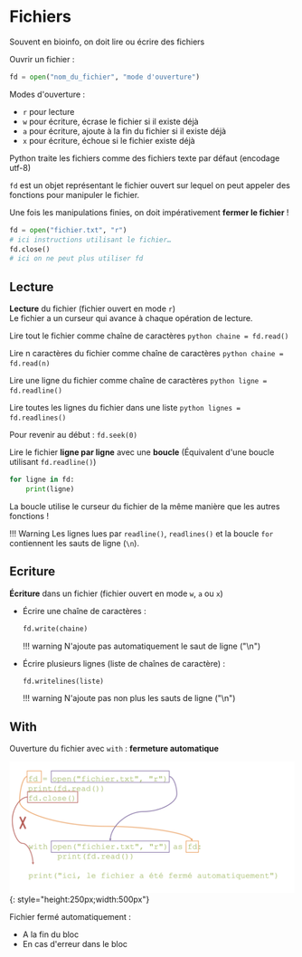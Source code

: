 # Fichiers

Souvent en bioinfo, on doit lire ou écrire des fichiers

Ouvrir un fichier :  

```python
fd = open("nom_du_fichier", "mode d'ouverture")
```

Modes d'ouverture :  

* `r` pour lecture
* `w` pour écriture, écrase le fichier si il existe déjà
* `a` pour écriture, ajoute à la fin du fichier si il existe déjà
* `x` pour écriture, échoue si le fichier existe déjà

Python traite les fichiers comme des fichiers texte par défaut (encodage utf-8)

`fd` est un objet représentant le fichier ouvert sur lequel on peut appeler des fonctions pour manipuler le fichier.

Une fois les manipulations finies, on doit impérativement __fermer le fichier__ !

```python
fd = open("fichier.txt", "r")
# ici instructions utilisant le fichier…
fd.close()
# ici on ne peut plus utiliser fd
```

## Lecture

__Lecture__ du fichier (fichier ouvert en mode `r`)  
Le fichier a un curseur qui avance à chaque opération de lecture.  

Lire tout le fichier comme chaîne de caractères
    ```python
    chaine = fd.read()
    ```

Lire n caractères du fichier comme chaîne de caractères
    ```python
    chaine = fd.read(n)
    ```

Lire une ligne du fichier comme chaîne de caractères
    ```python
    ligne = fd.readline()
    ```

Lire toutes les lignes du fichier dans une liste
    ```python
    lignes = fd.readlines()
    ```

Pour revenir au début : `fd.seek(0)`

Lire le fichier __ligne par ligne__ avec une __boucle__ (Équivalent d'une boucle utilisant `fd.readline()`)

```python
for ligne in fd:
	print(ligne)
```

La boucle utilise le curseur du fichier de la même manière que les autres fonctions !

!!! Warning 
    Les lignes lues par `readline()`, `readlines()` et la boucle `for` contiennent les sauts de ligne (`\n`). 

## Ecriture

__Écriture__ dans un fichier (fichier ouvert en mode `w`, `a` ou `x`)

* Écrire une chaîne de caractères : 

    ```python 
    fd.write(chaine)
    ```

    !!! warning
        N'ajoute pas automatiquement le saut de ligne ("\n")

* Écrire plusieurs lignes (liste de chaînes de caractère) : 

    ```python
    fd.writelines(liste)
    ```

    !!! warning
        N'ajoute pas non plus les sauts de ligne ("\n")

## With

Ouverture du fichier avec `with` : __fermeture automatique__  

![](img/fichiers_with.png){: style="height:250px;width:500px"}

Fichier fermé automatiquement :  

* A la fin du bloc
* En cas d'erreur dans le bloc

